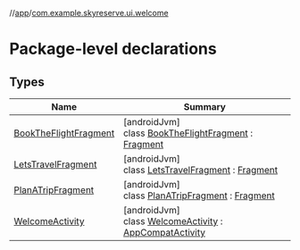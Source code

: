 //[app](../../index.md)/[com.example.skyreserve.ui.welcome](index.md)

# Package-level declarations

## Types

| Name | Summary |
|---|---|
| [BookTheFlightFragment](-book-the-flight-fragment/index.md) | [androidJvm]<br>class [BookTheFlightFragment](-book-the-flight-fragment/index.md) : [Fragment](https://developer.android.com/reference/kotlin/androidx/fragment/app/Fragment.html) |
| [LetsTravelFragment](-lets-travel-fragment/index.md) | [androidJvm]<br>class [LetsTravelFragment](-lets-travel-fragment/index.md) : [Fragment](https://developer.android.com/reference/kotlin/androidx/fragment/app/Fragment.html) |
| [PlanATripFragment](-plan-a-trip-fragment/index.md) | [androidJvm]<br>class [PlanATripFragment](-plan-a-trip-fragment/index.md) : [Fragment](https://developer.android.com/reference/kotlin/androidx/fragment/app/Fragment.html) |
| [WelcomeActivity](-welcome-activity/index.md) | [androidJvm]<br>class [WelcomeActivity](-welcome-activity/index.md) : [AppCompatActivity](https://developer.android.com/reference/kotlin/androidx/appcompat/app/AppCompatActivity.html) |
